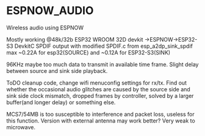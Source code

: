 # ESPNOW_AUDIO
Wireless audio using ESPNOW

Mostly working @48k/32b 
ESP32 WROOM 32D devkit ->ESPNOW->ESP32-S3 DevkitC SPDIF output with modified SPDIF.c from esp_a2dp_sink_spdif 
max ~0.22A for esp32(SOURCE) and ~0.12A for ESP32-S3(SINK)

96KHz maybe too much data to transmit in available time frame.
Slight delay between source and sink side playback. 

ToDO cleanup code, change wifi menuconfig settings for rx/tx.
Find out whether the occasional audio glitches are caused by the source side and sink side clock mismatch, dropped frames by controller, solved by a larger buffer(and longer delay) or something else.

MCS7/54MB is too susceptible to interference and packet loss, useless for this function. Version with external antenna may work better?
Very weak to microwave.
